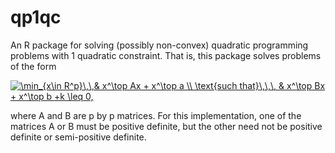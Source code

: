 # qp1qc

An R package for solving (possibly non-convex) quadratic programming problems with 1 quadratic constraint. That is, this package solves problems of the form

<a href="https://www.codecogs.com/eqnedit.php?latex=\min_{x\in&space;R^p}\,\,&&space;x^\top&space;Ax&space;&plus;&space;x^\top&space;a&space;\\&space;\text{such&space;that}\,\,\,&space;&&space;x^\top&space;Bx&space;&plus;&space;x^\top&space;b&space;&plus;k&space;\leq&space;0" target="_blank"><img src="https://latex.codecogs.com/gif.latex?\min_{x\in&space;R^p}\,\,&&space;x^\top&space;Ax&space;&plus;&space;x^\top&space;a&space;\\&space;\text{such&space;that}\,\,\,&space;&&space;x^\top&space;Bx&space;&plus;&space;x^\top&space;b&space;&plus;k&space;\leq&space;0" title="\min_{x\in R^p}\,\,& x^\top Ax + x^\top a \\ \text{such that}\,\,\, & x^\top Bx + x^\top b +k \leq 0," /></a>

where A and B are p by p matrices. For this implementation, one of the matrices A or B must be positive definite, but the other need not be positive definite or semi-positive definite.
